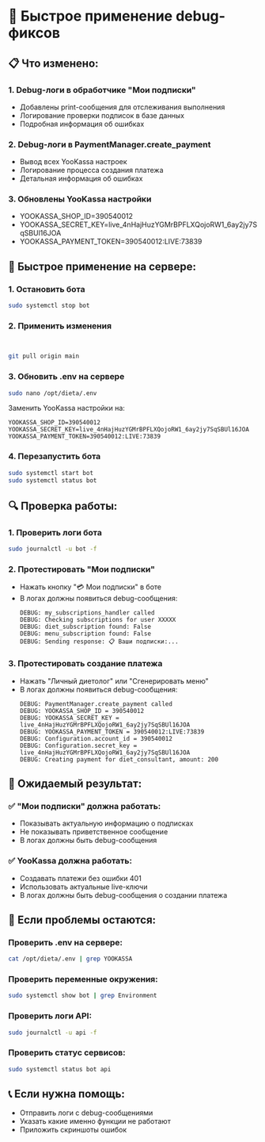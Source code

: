 # 🔧 Быстрое применение debug-фиксов

## 📋 Что изменено:

### 1. **Debug-логи в обработчике "Мои подписки"**
- Добавлены print-сообщения для отслеживания выполнения
- Логирование проверки подписок в базе данных
- Подробная информация об ошибках

### 2. **Debug-логи в PaymentManager.create_payment**
- Вывод всех YooKassa настроек
- Логирование процесса создания платежа
- Детальная информация об ошибках

### 3. **Обновлены YooKassa настройки**
- YOOKASSA_SHOP_ID=390540012
- YOOKASSA_SECRET_KEY=live_4nHajHuzYGMrBPFLXQojoRW1_6ay2jy7SqSBUl16JOA
- YOOKASSA_PAYMENT_TOKEN=390540012:LIVE:73839

## 🚀 Быстрое применение на сервере:

### 1. Остановить бота
```bash
sudo systemctl stop bot
```

### 2. Применить изменения
```bash


git pull origin main
```

### 3. Обновить .env на сервере
```bash
sudo nano /opt/dieta/.env
```

Заменить YooKassa настройки на:
```
YOOKASSA_SHOP_ID=390540012
YOOKASSA_SECRET_KEY=live_4nHajHuzYGMrBPFLXQojoRW1_6ay2jy7SqSBUl16JOA
YOOKASSA_PAYMENT_TOKEN=390540012:LIVE:73839
```

### 4. Перезапустить бота
```bash
sudo systemctl start bot
sudo systemctl status bot
```

## 🔍 Проверка работы:

### 1. Проверить логи бота
```bash
sudo journalctl -u bot -f
```

### 2. Протестировать "Мои подписки"
- Нажать кнопку "💳 Мои подписки" в боте
- В логах должны появиться debug-сообщения:
  ```
  DEBUG: my_subscriptions_handler called
  DEBUG: Checking subscriptions for user XXXXX
  DEBUG: diet_subscription found: False
  DEBUG: menu_subscription found: False
  DEBUG: Sending response: 📋 Ваши подписки:...
  ```

### 3. Протестировать создание платежа
- Нажать "Личный диетолог" или "Сгенерировать меню"
- В логах должны появиться debug-сообщения:
  ```
  DEBUG: PaymentManager.create_payment called
  DEBUG: YOOKASSA_SHOP_ID = 390540012
  DEBUG: YOOKASSA_SECRET_KEY = live_4nHajHuzYGMrBPFLXQojoRW1_6ay2jy7SqSBUl16JOA
  DEBUG: YOOKASSA_PAYMENT_TOKEN = 390540012:LIVE:73839
  DEBUG: Configuration.account_id = 390540012
  DEBUG: Configuration.secret_key = live_4nHajHuzYGMrBPFLXQojoRW1_6ay2jy7SqSBUl16JOA
  DEBUG: Creating payment for diet_consultant, amount: 200
  ```

## 🎯 Ожидаемый результат:

### ✅ "Мои подписки" должна работать:
- Показывать актуальную информацию о подписках
- Не показывать приветственное сообщение
- В логах должны быть debug-сообщения

### ✅ YooKassa должна работать:
- Создавать платежи без ошибки 401
- Использовать актуальные live-ключи
- В логах должны быть debug-сообщения о создании платежа

## 🚨 Если проблемы остаются:

### Проверить .env на сервере:
```bash
cat /opt/dieta/.env | grep YOOKASSA
```

### Проверить переменные окружения:
```bash
sudo systemctl show bot | grep Environment
```

### Проверить логи API:
```bash
sudo journalctl -u api -f
```

### Проверить статус сервисов:
```bash
sudo systemctl status bot api
```

## 📞 Если нужна помощь:
- Отправить логи с debug-сообщениями
- Указать какие именно функции не работают
- Приложить скриншоты ошибок 